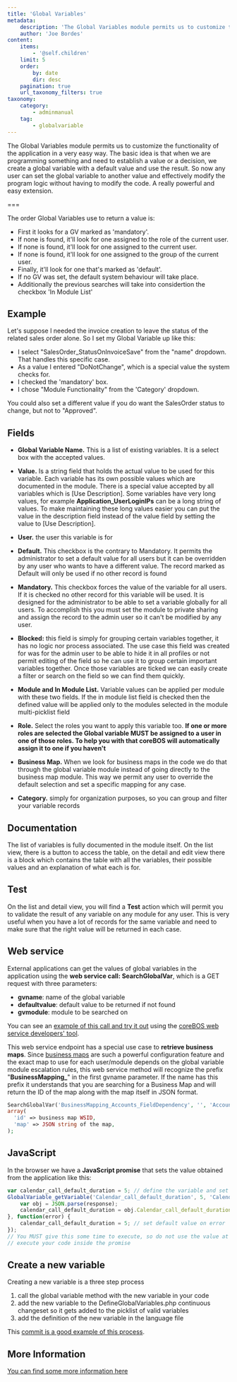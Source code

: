 ```yaml
---
title: 'Global Variables'
metadata:
    description: 'The Global Variables module permits us to customize the functionality of the application in a very easy way.'
    author: 'Joe Bordes'
content:
    items:
        - '@self.children'
    limit: 5
    order:
        by: date
        dir: desc
    pagination: true
    url_taxonomy_filters: true
taxonomy:
    category:
        - adminmanual
    tag:
        - globalvariable
---
```


The Global Variables module permits us to customize the functionality of the application in a very easy way. The basic idea is that when we are programming something and need to establish a value or a decision, we create a global variable with a default value and use the result. So now any user can set the global variable to another value and effectively modify the program logic without having to modify the code. A really powerful and easy extension.

===

The order Global Variables use to return a value is:

- First it looks for a GV marked as 'mandatory'.
- If none is found, it'll look for one assigned to the role of the current user.
- If none is found, it'll look for one assigned to the current user.
- If none is found, it'll look for one assigned to the group of the current user.
- Finally, it'll look for one that's marked as 'default'.
- If no GV was set, the default system behaviour will take place.
- Additionally the previous searches will take into considertion the checkbox 'In Module List'

## Example

Let's suppose I needed the invoice creation to leave the status of the related sales order alone. So I set my Global Variable up like this:

- I select "SalesOrder_StatusOnInvoiceSave" from the "name" dropdown. That handles this specific case.
- As a value I entered "DoNotChange", which is a special value the system checks for.
- I checked the 'mandatory' box.
- I chose "Module Functionality" from the 'Category' dropdown.

You could also set a different value if you do want the SalesOrder status to change, but not to "Approved".

## Fields

- **Global Variable Name.** This is a list of existing variables. It is a select box with the accepted values.
- **Value.** Is a string field that holds the actual value to be used for this variable. Each variable has its own possible values which are documented in the module. There is a special value accepted by all variables which is [Use Description]. Some variables have very long values, for example **Application_UserLoginIPs** can be a long string of values. To make maintaining these long values easier you can put the value in the description field instead of the value field by setting the value to [Use Description].
- **User.** the user this variable is for
- **Default.** This checkbox is the contrary to Mandatory. It permits the administrator to set a default value for all users but it can be overridden by any user who wants to have a different value. The record marked as Default will only be used if no other record is found
- **Mandatory.** This checkbox forces the value of the variable for all users. If it is checked no other record for this variable will be used. It is designed for the administrator to be able to set a variable globally for all users. To accomplish this you must set the module to private sharing and assign the record to the admin user so it can't be modified by any user.
- **Blocked:** this field is simply for grouping certain variables together, it has no logic nor process associated. The use case this field was created for was for the admin user to be able to hide it in all profiles or not permit editing of the field so he can use it to group certain important variables together. Once those variables are ticked we can easily create a filter or search on the field so we can find them quickly.

- **Module and In Module List.** Variable values can be applied per module with these two fields. If the in module list field is checked then the defined value will be applied only to the modules selected in the module multi-picklist field
- **Role.** Select the roles you want to apply this variable too. **If one or more roles are selected the Global variable MUST be assigned to a user in one of those roles. To help you with that coreBOS will automatically assign it to one if you haven't**
- **Business Map.** When we look for business maps in the code we do that through the global variable module instead of going directly to the business map module. This way we permit any user to override the default selection and set a specific mapping for any case.
- **Category.** simply for organization purposes, so you can group and filter your variable records

## Documentation

The list of variables is fully documented in the module itself. On the list view, there is a button to access the table, on the detail and edit view there is a block which contains the table with all the variables, their possible values and an explanation of what each is for.

## Test

On the list and detail view, you will find a **Test** action which will permit you to validate the result of any variable on any module for any user. This is very useful when you have a lot of records for the same variable and need to make sure that the right value will be returned in each case.

## Web service

External applications can get the values of global variables in the application using the **web service call: SearchGlobalVar**, which is a GET request with three parameters:

- **gvname**: name of the global variable
- **defaultvalue**: default value to be returned if not found
- **gvmodule**: module to be searched on

You can see an [example of this call and try it out](https://github.com/tsolucio/coreBOSwsDevelopment/blob/master/testcode/500_GetGlobalVariable.php) using the [coreBOS web service developers' tool](https://github.com/tsolucio/coreBOSwsDevelopment).

This web service endpoint has a special use case to **retrieve business maps**. Since [business maps](../02.business-maps) are such a powerful configuration feature and the exact map to use for each user/module depends on the global variable module escalation rules, this web service method will recognize the prefix "**BusinessMapping_**" in the first gvname parameter. If the name has this prefix it understands that you are searching for a Business Map and will return the ID of the map along with the map itself in JSON format.

```php
SearchGlobalVar('BusinessMapping_Accounts_FieldDependency', '', 'Accounts');
array(
  'id' => business map WSID,
  'map' => JSON string of the map,
);
```

## JavaScript
In the browser we have a **JavaScript promise** that sets the value obtained from the application like this:

```js
var calendar_call_default_duration = 5; // define the variable and set it's default value
GlobalVariable_getVariable('Calendar_call_default_duration', 5, 'Calendar', gVTUserID).then(function(response) {
	var obj = JSON.parse(response);
	calendar_call_default_duration = obj.Calendar_call_default_duration;  // set value from application
}, function(error) {
	calendar_call_default_duration = 5; // set default value on error
});
// You MUST give this some time to execute, so do not use the value at this line, or
// execute your code inside the promise
```

## Create a new variable

Creating a new variable is a three step process

1. call the global variable method with the new variable in your code
2. add the new variable to the DefineGlobalVariables.php continuous changeset so it gets added to the picklist of valid variables
3. add the definition of the new variable in the language file

This [commit is a good example of this process](https://github.com/tsolucio/corebos/commit/bffa964a4c3e8c658f3eb5a84900a8e0fc7c5865).

## More Information

[You can find some more information here](https://blog.corebos.org/blog/globalvariable)
